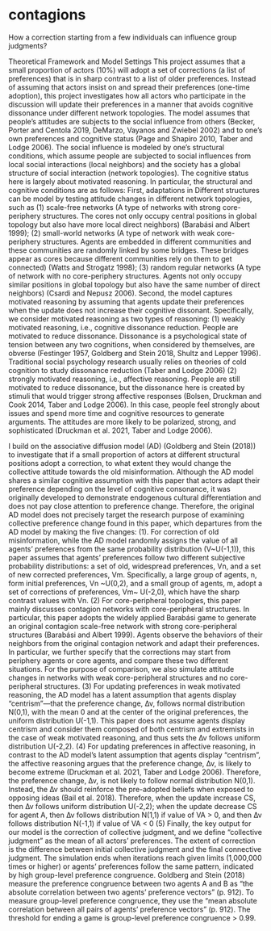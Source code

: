 # contagions
How a correction starting from a few individuals can influence group judgments?

Theoretical Framework and Model Settings
This project assumes that a small proportion of actors (10%) will adopt a set of corrections (a list of preferences) that is in sharp contrast to a list of older preferences. Instead of assuming that actors insist on and spread their preferences (one-time adoption), this project investigates how all actors who participate in the discussion will update their preferences in a manner that avoids cognitive dissonance under different network topologies.
The model assumes that people’s attitudes are subjects to the social influence from others (Becker, Porter and Centola 2019, DeMarzo, Vayanos and Zwiebel 2002) and to one’s own preferences and cognitive status (Page and Shapiro 2010, Taber and Lodge 2006). The social influence is modeled by one’s structural conditions, which assume people are subjected to social influences from local social interactions (local neighbors) and the society has a global structure of social interaction (network topologies). The cognitive status here is largely about motivated reasoning. In particular, the structural and cognitive conditions are as follows:
First, adaptations in Different structures can be model by testing attitude changes in different network topologies, such as 
(1)	scale-free networks (A type of networks with strong core-periphery structures. The cores not only occupy central positions in global topology but also have more local direct neighbors) (Barabási and Albert 1999); 
(2)	small-world networks (A type of network with weak core-periphery structures. Agents are embedded in different communities and these communities are randomly linked by some bridges. These bridges appear as cores because different communities rely on them to get connected) (Watts and Strogatz 1998); 
(3)	random regular networks (A type of network with no core-periphery structures. Agents not only occupy similar positions in global topology but also have the same number of direct neighbors) (Csardi and Nepusz 2006). 
Second, the model captures motivated reasoning by assuming that agents update their preferences when the update does not increase their cognitive dissonant. Specifically, we consider motivated reasoning as two types of reasoning: 
(1)	weakly motivated reasoning, i.e., cognitive dissonance reduction. People are motivated to reduce dissonance. Dissonance is a psychological state of tension between any two cognitions, when considered by themselves, are obverse (Festinger 1957, Goldberg and Stein 2018, Shultz and Lepper 1996). Traditional social psychology research usually relies on theories of cold cognition to study dissonance reduction (Taber and Lodge 2006)
(2)	strongly motivated reasoning, i.e., affective reasoning. People are still motivated to reduce dissonance, but the dissonance here is created by stimuli that would trigger strong affective responses (Bolsen, Druckman and Cook 2014, Taber and Lodge 2006). In this case, people feel strongly about issues and spend more time and cognitive resources to generate arguments. The attitudes are more likely to be polarized, strong, and sophisticated (Druckman et al. 2021, Taber and Lodge 2006).

I build on the associative diffusion model (AD) (Goldberg and Stein (2018)) to investigate that if a small proportion of actors at different structural positions adopt a correction, to what extent they would change the collective attitude towards the old misinformation. Although the AD model shares a similar cognitive assumption with this paper that actors adapt their preference depending on the level of cognitive consonance, it was originally developed to demonstrate endogenous cultural differentiation and does not pay close attention to preference change. Therefore, the original AD model does not precisely target the research purpose of examining collective preference change found in this paper, which departures from the AD model by making the five changes: 
(1). For correction of old misinformation, while the AD model randomly assigns the value of all agents’ preferences from the same probability distribution (V~U(-1,1)), this paper assumes that agents’ preferences follow two different subjective probability distributions: a set of old, widespread preferences, Vn, and a set of new corrected preferences, Vm. Specifically, a large group of agents, n, form initial preferences, Vn ~U(0,2), and a small group of agents, m, adopt a set of corrections of preferences, Vm~ U(-2,0), which have the sharp contrast values with Vn.
(2) For core-peripheral topologies, this paper mainly discusses contagion networks with core-peripheral structures. In particular, this paper adopts the widely applied Barabási game to generate an original contagion scale-free network with strong core-peripheral structures (Barabási and Albert 1999). Agents observe the behaviors of their neighbors from the original contagion network and adapt their preferences. In particular, we further specify that the corrections may start from periphery agents or core agents, and compare these two different situations. For the purpose of comparison, we also simulate attitude changes in networks with weak core-peripheral structures and no core-peripheral structures.
(3) For updating preferences in weak motivated reasoning, the AD model has a latent assumption that agents display “centrism”—that the preference change, ∆v, follows normal distribution N(0,1), with the mean 0 and at the center of the original preferences, the uniform distribution U(-1,1). This paper does not assume agents display centrism and consider them composed of both centrism and extremists in the case of weak motivated reasoning, and thus sets the ∆v follows uniform distribution U(-2,2).
(4) For updating preferences in affective reasoning, in contrast to the AD model’s latent assumption that agents display “centrism”, the affective reasoning argues that the preference change, ∆v, is likely to become extreme (Druckman et al. 2021, Taber and Lodge 2006). Therefore, the preference change, ∆v, is not likely to follow normal distribution N(0,1). Instead, the ∆v should reinforce the pre-adopted beliefs when exposed to opposing ideas (Bail et al. 2018). Therefore, when the update increase CS, then ∆v follows uniform distribution U(-2,2); when the update decrease CS for agent A, then ∆v follows distribution N(1,1) if value of VA > 0, and then ∆v follows distribution N(-1,1) if value of VA < 0
(5) Finally, the key output for our model is the correction of collective judgment, and we define “collective judgment” as the mean of all actors’ preferences. The extent of correction is the difference between initial collective judgment and the final connective judgment. The simulation ends when iterations reach given limits (1,000,000 times or higher) or agents’ preferences follow the same pattern, indicated by high group-level preference congruence. Goldberg and Stein (2018) measure the preference congruence between two agents A and B as “the absolute correlation between two agents’ preference vectors” (p. 912). To measure group-level preference congruence, they use the “mean absolute correlation between all pairs of agents’ preference vectors” (p. 912). The threshold for ending a game is group-level preference congruence > 0.99.

